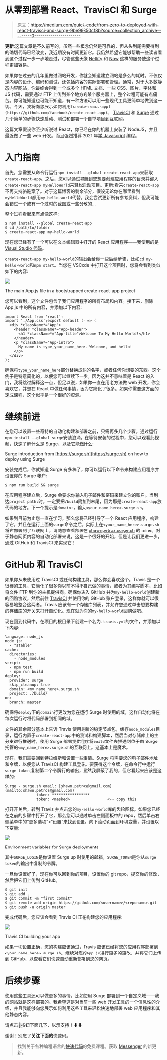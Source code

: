 # 从零到部署 React、TravisCI 和 Surge

> 原文：<https://medium.com/quick-code/from-zero-to-deployed-with-react-travisci-and-surge-9be99350cf8b?source=collection_archive---------0----------------------->

**更新**:这篇文章是不久前写的，虽然一些概念仍然是可靠的，但从头到尾需要得到的确切代码已经改变，我近期没有时间更新它。我仍然希望它能够帮助一些读者看到这个过程一步一步地走过，尽管这些天像 [Netlify](https://www.netlify.com) 和 [Now](https://zeit.co/home) 这样的服务使这个过程更加容易。

如果你在过去的几年里做过网站开发，你就会知道建立网站是多么的耗时。不仅仅是内容的设计、编码和测试，还包括内容的实际部署和管理。通常，对于大多数静态内容网站，你最终会得到一个或多个 HTML 文档、一些 CSS、图片、字体和 JS 代码，需要通过 FTP 上传到某个地方的某个服务器上，整个过程可能有点痛苦。你可能知道也可能不知道，有一种方法可以用一些现代工具更简单地做到这一切。今天，我将向您展示如何利用`[create-react-app](https://github.com/facebook/create-react-app)`、 [TravisCI](https://travis-ci.org/) 和 [Surge](https://surge.sh) 通过几个简单的步骤快速启动、测试和部署一个自举项目到互联网。

这篇文章假设你至少听说过 React，你已经在你的机器上安装了 NodeJS，并且最近做了一些 web 开发。而且强烈推荐 2021 年[学 Javascript](https://blog.coursesity.com/popular-javascript-frameworks/) 编程。

# 入门指南

首先，您需要从命令行运行`npm install --global create-react-app`来获取`create-react-app`。之后，您可以通过导航到您想要创建应用程序的目录并键入`create-react-app myHelloWorld`来轻松启动项目。更新:看来`create-react-app`不再支持骆驼案了。对于这篇博客的剩余部分，假设无论你在哪里看到`myHelloWorld`都用`my-hello-world`代替。我会尝试更新所有参考资料，但我可能会错过一个或有一个过时的截图或一些分散的…

整个过程看起来有点像这样:

```
$ npm install --global create-react-app
$ cd /path/to/folder
$ create-react-app my-hello-world
```

现在您已经有了一个可以在文本编辑器中打开的 React 应用程序——我使用的是 [Visual Studio 代码](https://code.visualstudio.com/)。

`create-react-app my-hello-world`的输出会给你一些后续步骤，比如`cd my-hello-world`和`npm start`。当您在 VSCode 中打开这个项目时，您将会看到类似如下的内容:

![](img/775f87a0b396b3b421f1beb68b7cd210.png)

The main App.js file in a bootstrapped create-react-app project

您可以看到，这个文件包含了我们应用程序的所有布局和内容。接下来，删除 App.js 中的所有内容，并添加以下内容:

```
import React from 'react';
import './App.css';export default () => (
  <div *className*="App">
    <header *className*="App-header">
      <h1 *className*="App-title">Welcome To My Hello World!</h1>
    </header>
    <p *className*="App-intro">
      My name is type_your_name_here. Welcome, and hello!
    </p>
  </div>
);
```

确保将`type_your_name_here`部分替换成你的名字，或者任何你想要的东西。这个例子是特意简化的，以便您可以继续下一步。因为这并不意味着是 React 的入门，我将跳过解释这一点，但足以说，如果你一直在用老方法做 web 开发，你会喜欢它，并想在 React 中做任何事情，因为它简化了很多。如果你需要这方面的速成课程，[这个](https://code.tutsplus.com/series/react-crash-course-for-beginners--cms-1204)似乎是一个很好的资源。

# 继续前进

在您可以设置一些奇特的自动化构建和部署之前，只需再多几个步骤。通过运行`npm install --global surge`安装浪涌。在等待安装的过程中，您可以观看此视频，快速了解什么是 Surge，以及它能做什么:

Surge introduction from [https://surge.sh](https://surge.sh) on how to deploy using Surge

安装完成后，你就知道 Surge 有多棒了，你可以运行以下命令来构建应用程序并设置你的 Surge 帐户:

```
$ npm run build && surge
```

在应用程序建立后，Surge 会要求你输入电子邮件和密码来建立你的账户。当到达`project path:`时，一定要把`/build`附加到末尾，因为那是`create-react-app`放代码的地方。下一个提示是`domain:`，输入`<your_name_here>.surge.sh`。

如果到目前为止您一直在学习，那么您将已经引导了一个 React 应用程序，构建了它，并且在运行上面的`surge`命令之后，实际上在`<your_name_here>.surge.sh`将它部署到了互联网上。请随意查看部署在 [shawnpetros.surge.sh](http://shawnpetros.surge.sh) 的 mine。对于静态网页内容的自动化部署来说，这是一个很好的开始，但是让我们更进一步，通过 GitHub 和 TravisCI 来实现它！

# GitHub 和 TravisCI

如果你从未使用过 TravisCI 或任何构建工具，那么你会喜欢这个。Travis 是一个很棒的工具，它简化了很多你以前不得不自己做的事情，或者为其编写脚本，比如将文件 FTP 到你的主机提供商。确保你进入 GitHub 并为`my-hello-world`创建新的回购协议，然后前往 [TravisCI](https://travis-ci.org) 并使用你的 GitHub 账户登录，这样你就可以很容易地整合这两者。Travis 应该有一个存储库列表，并允许您通过单击想要构建的存储库的开关来打开自动化。现在就为你的`my-hello-world`回购做吧。

现在回到代码中，在项目的根目录下创建一个名为`.travis.yml`的文件，并添加以下内容:

```
language: node_js
node_js:
  - "stable"
cache:
  directories:
    - node_modules
script:
  - npm test
  - npm run build
deploy:
  provider: surge
  skip_cleanup: true
  domain: <my_name_here>.surge.sh
  project: ./build/
on:
  branch: master
```

确保将`deploy`下的`domain`行更改为您在运行 Surge 时使用的域，这样自动化将在每次运行时将代码部署到相同的域。

文件的其余部分基本上告诉 Travis 使用最新的稳定节点包，缓存`node_modules`目录，运行内置于`create-react-app`中的测试和构建脚本，然后当对存储库上的主分支进行推送时，使用 Surge 部署提供程序将`build`文件夹推送到位于由 Surge 托管的`<my_name_here>.surge.sh`的互联网上。这基本上是魔术。

现在，我们需要回到特拉维斯和设置一些事情。Surge 将需要您的电子邮件地址和令牌，以便您从 TravisCI 构建工具登录。要获得这个令牌，在命令行中运行`surge token`,复制第二个令牌行的输出，显然我屏蔽了我的，但它看起来应该是这样的:

```
Surge - surge.sh email: [shawn.petros@gmail.com](mailto:shawn.petros@gmail.com)
              token: *****************
              token: <masked>                 <-- copy this
```

打开开关后，转到 Travis 并点击您的`my-hello-world`库的齿轮图标。如果您已经在之前的步骤中打开了它，那么您可以通过单击左侧面板中的 repo，然后单击右侧菜单中的“更多选项”>“设置”来找到设置。向下滚动页面到环境变量，并设置以下变量:

![](img/91ba26161b34f01234b9ea4aad9d544e.png)

Environment variables for Surge deployments

其中`SURGE_LOGIN`是你设置 Surge up 时使用的邮箱，`SURGE_TOKEN`是你从`surge token`的输出中复制的令牌。

一旦你设置好了，现在你可以回到你的项目，设置你的 git repo，提交你的修改，然后把它们上传到 GitHub。

```
$ git init
$ git add .
$ git commit -m "first commit"
$ git remote add origin https://github.com/<username>/<reponame>.git
$ git push -u origin master
```

完成代码后，您应该会看到 Travis CI 正在构建您的应用程序:

![](img/954c3cc77412e719e985138ced1b69b6.png)

Travis CI building your app

如果一切设置正确，您的构建应该通过，Travis 应该已经将您的应用程序部署到`<your_name_here>.surge.sh`。继续对您的`App.js`进行更多的更改，并将它们上传到 GitHub，以查看它们快速自动重新部署到您的网页。

# 后续步骤

使用这些工具还可以做更多的事情，比如使用 Surge 部署到一个自定义域——我的网站就是这样部署的。我希望这是对当前一些 web 开发工具的一个信息性的介绍，并且我能够向您展示如何利用这些工具来轻松快速地部署 web 应用程序和其他静态内容。

请点击👏按钮下面几下，以示支持！⬇⬇

谢谢！别忘了**关注下面的**快速码。

> 找到关于各种编程语言的[快速代码](http://www.quickcode.co/)的免费课程。获取 [Messenger](https://www.messenger.com/t/1493528657352302) 的新更新。